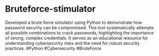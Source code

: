 # Bruteforce-stimulator
 Developed a brute force simulator using Python to demonstrate how password security can be compromised. This tool systematically attempts all possible combinations to crack passwords, highlighting the importance of strong, complex credentials. It serves as an educational resource for understanding cybersecurity risks and the need for robust security practices. #Python #Cybersecurity #BruteForce
